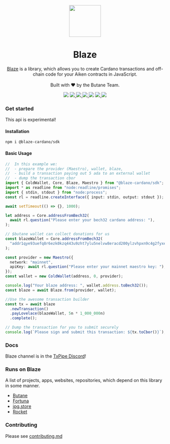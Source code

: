 <p align="center">
  <img width="100px" src="./logo/BLAZE_LOGO2.svg" align="center"/>
  <h1 align="center">Blaze</h1>
  <p align="center"><a href="https://github.com/butaneprotocol/blaze" _target="blank">Blaze</a> is a library, which allows you to create Cardano transactions and off-chain code for your Aiken contracts in JavaScript.<br/><br/>
  Built with ❤️ by the Butane Team.
<p align="center">
    <img src="https://img.shields.io/github/commit-activity/m/butaneprotocol/blaze-cardano?style=for-the-badge" />
    <a href="https://www.npmjs.com/package/@blaze-cardano/sdk">
      <img src="https://img.shields.io/npm/v/@blaze-cardano/sdk?style=for-the-badge" />
    </a>
     <a href="https://blaze.butane.dev">
      <img src="https://img.shields.io/readthedocs/cardano-lucid?style=for-the-badge" />
    </a>
    <a href="https://www.npmjs.com/package/@blaze-cardano/sdk">
      <img src="https://img.shields.io/npm/dw/@blaze-cardano/sdk?style=for-the-badge" />
    </a>
    <img src="https://img.shields.io/github/license/butaneprotocol/blaze-cardano?style=for-the-badge" />
    <a href="https://twitter.com/butaneprotocol">
      <img src="https://img.shields.io/twitter/follow/butaneprotocol?style=for-the-badge&logo=twitter" />
    </a>
    <a href="https://discord.gg/4hUAdHAexb">
      <img src="https://img.shields.io/discord/946071061567529010?style=for-the-badge&logo=discord&label=chat%20with%20us" />
    </a>
  </p>
</p>

### Get started

This api is experimental!

#### Installation

```
npm i @blaze-cardano/sdk
```

#### Basic Usage

```ts
//  In this example we:
//  - prepare the provider (Maestro), wallet, blaze,
//  - build a transaction paying out 5 ada to an external wallet
//  - dump the transaction cbor
import { ColdWallet, Core, Blaze, Maestro } from "@blaze-cardano/sdk";
import * as readline from "node:readline/promises";
import { stdin, stdout } from "node:process";
const rl = readline.createInterface({ input: stdin, output: stdout });

await setTimeout(() => {}, 1000);

let address = Core.addressFromBech32(
  await rl.question("Please enter your bech32 cardano address: "),
);

// $butane wallet can collect donations for us
const blazeWallet = Core.addressFromBech32(
  "addr1qye93uefq8r6ezk0kzq443u9zht7ylu5nelvw8eracd200ylzvhpxn9c4g2fyxe5rlmn6z5qmm3dtjqfjn2vvy58l88szlpjw4",
);

const provider = new Maestro({
  network: "mainnet",
  apiKey: await rl.question("Please enter your mainnet maestro key: "),
});
const wallet = new ColdWallet(address, 0, provider);

console.log("Your blaze address: ", wallet.address.toBech32());
const blaze = await Blaze.from(provider, wallet);

//Use the awesome transaction builder
const tx = await blaze
  .newTransaction()
  .payLovelace(blazeWallet, 5n * 1_000_000n)
  .complete();

// Dump the transaction for you to submit securely
console.log(`Please sign and submit this transaction: ${tx.toCbor()}`);
```

### Docs

Blaze channel is in the [TxPipe Discord](https://discord.gg/FAeAR6jX)!

### Runs on Blaze
A list of projects, apps, websites, repositories, which depend on this library in some manner.

- [Butane](https://butane.dev)
- [Fortuna](https://minefortuna.com/)
- [jpg.store](https://jpg.store)
- [Rocket](rocket.store)

### Contributing

Please see [contributing.md](./CONTRIBUTING.md)

